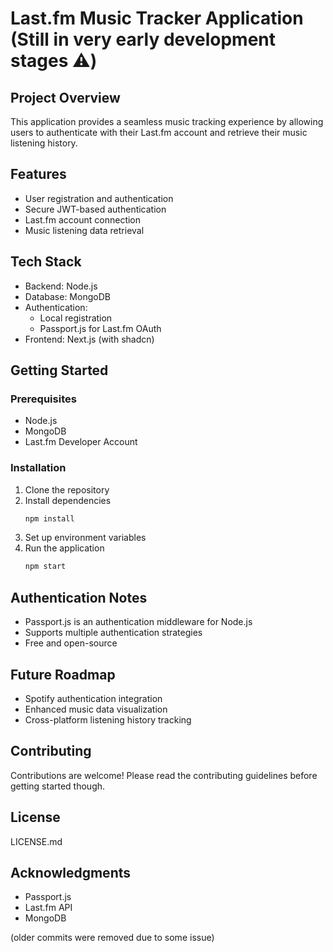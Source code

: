 # Last.fm Music Tracker Application (Still in very early development stages ⚠️)

## Project Overview

This application provides a seamless music tracking experience by allowing users to authenticate with their Last.fm account and retrieve their music listening history.

## Features

- User registration and authentication
- Secure JWT-based authentication
- Last.fm account connection
- Music listening data retrieval

## Tech Stack

- Backend: Node.js
- Database: MongoDB
- Authentication:
  - Local registration
  - Passport.js for Last.fm OAuth
- Frontend: Next.js (with shadcn)

## Getting Started

### Prerequisites

- Node.js
- MongoDB
- Last.fm Developer Account

### Installation

1. Clone the repository
2. Install dependencies
   ```bash
   npm install
   ```
3. Set up environment variables
4. Run the application
   ```bash
   npm start
   ```

## Authentication Notes

- Passport.js is an authentication middleware for Node.js
- Supports multiple authentication strategies
- Free and open-source

## Future Roadmap

- Spotify authentication integration
- Enhanced music data visualization
- Cross-platform listening history tracking

## Contributing

Contributions are welcome! Please read the contributing guidelines before getting started though.

## License

LICENSE.md

## Acknowledgments

- Passport.js
- Last.fm API
- MongoDB

(older commits were removed due to some issue)
